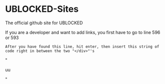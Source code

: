 # UBLOCKED-Sites
The official github site for UBLOCKED

If you are a developer and want to add links, you first have to go to line 596 or 593


    
    After you have found this line, hit enter, then insert this string of code right in between the two "</div>"'s
    
 "  <div class="jw-intent jw-element-image jw-element-child jw-element-content jw-element-activeless jw-element-no-margin  jw-element-image-is-left hidden jw-element-image--full-width-to-420" data-high-res-path="/app-assets/placeholder.svg?select&amp;locale=en-US">
    </div>
    <div class="jw-element-imagetext-text mce-content-body mce-edit-focus" style="position: relative;" id="mce_2" spellcheck="true" contenteditable="false"><p>uu<br></p></div> "
 
    
    
